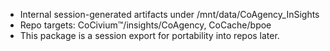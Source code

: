 - Internal session-generated artifacts under /mnt/data/CoAgency_InSights
- Repo targets: CoCivium™/insights/CoAgency, CoCache/bpoe
- This package is a session export for portability into repos later.
